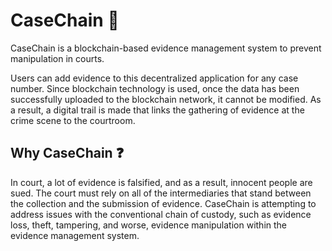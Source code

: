 # CaseChain 🔐

CaseChain is a blockchain-based evidence management system to prevent manipulation in courts.

Users can add evidence to this decentralized application for any case number. Since blockchain technology is used, once the data has been successfully uploaded to the blockchain network, it cannot be modified. As a result, a digital trail is made that links the gathering of evidence at the crime scene to the courtroom.

## Why CaseChain ❓

In court, a lot of evidence is falsified, and as a result, innocent people are sued. The court must rely on all of the intermediaries that stand between the collection and the submission of evidence. CaseChain is attempting to address issues with the conventional chain of custody, such as evidence loss, theft, tampering, and worse, evidence manipulation within the evidence management system.
